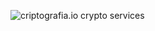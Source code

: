 ![criptografia.io crypto services](https://github.com/cryptografia.io/.github/blob/main/qrcode-logo-png-transp.png?raw=true)
